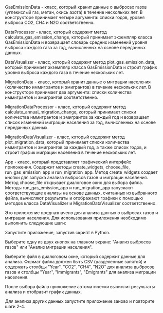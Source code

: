 GasEmissionData - класс, который хранит данные о выбросах газов (углекислый газ, метан, окись азота) в течение нескольких лет. В конструкторе принимает четыре аргумента: списки годов, уровня выброса CO2, CH4 и N2O соответственно.

DataProcessor - класс, который содержит метод calculate_gas_emission_change, который принимает экземпляр класса GasEmissionData и возвращает словарь средних изменений уровня выброса каждого газа за год, вычисленных на основе переданных данных.

DataVisualizer - класс, который содержит метод plot_gas_emission_data, который принимает экземпляр класса GasEmissionData и строит график уровня выброса каждого газа в течение нескольких лет.

MigrationData - класс, который хранит данные о миграции населения (количество иммигрантов и эмигрантов) в течение нескольких лет. В конструкторе принимает два аргумента: списки количества иммигрантов и эмигрантов соответственно.

MigrationDataProcessor - класс, который содержит метод calculate_annual_migration_change, который принимает списки количества иммигрантов и эмигрантов за каждый год и возвращает список изменений миграции населения за год, вычисленных на основе переданных данных.

MigrationDataVisualizer - класс, который содержит метод plot_migration_data, который принимает списки количества иммигрантов и эмигрантов за каждый год, а также список годов, и строит график миграции населения в течение нескольких лет.

App - класс, который представляет графический интерфейс приложения. Содержит методы create_widgets, choose_file, run_gas_emission_app и run_migration_app. Метод create_widgets создает кнопки для запуска анализа выбросов газов и миграции населения. Метод choose_file открывает диалоговое окно для выбора файла. Методы run_gas_emission_app и run_migration_app запускают соответствующие анализы на основе данных, считанных из выбранного файла, вычисляют результаты и отображают графики с помощью методов класса DataVisualizer и MigrationDataVisualizer соответственно.

Это приложение предназначено для анализа данных о выбросах газов и миграции населения. Для использования приложения необходимо выполнить следующие шаги:

Запустите приложение, запустив скрипт в Python.

Выберите одну из двух кнопок на главном экране: "Анализ выбросов газов" или "Анализ миграции населения".

Выберите файл в диалоговом окне, который содержит данные для анализа. Формат файла должен быть CSV (разделенные запятой) и содержать столбцы "Year", "CO2", "CH4", "N2O" для анализа выбросов газов и столбцы "Year", "Immigrants", "Emigrants" для анализа миграции населения.

После выбора файла приложение автоматически вычислит результаты анализа и отобразит график данных.

Для анализа других данных запустите приложение заново и повторите шаги 2-4.

